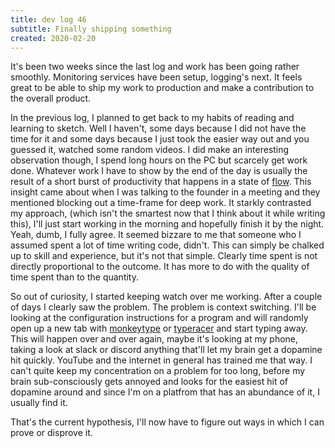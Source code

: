 ```yaml
---
title: dev log 46
subtitle: Finally shipping something
created: 2020-02-20
---
```


It's been two weeks since the last log and work has been going rather smoothly. Monitoring services have been setup, logging's next. It feels great to be able to ship my work to production and make a contribution to the overall product.

In the previous log, I planned to get back to my habits of reading and learning to sketch. Well I haven't, some days because I did not have the time for it and some days because I just took the easier way out and you guessed it, watched some random videos. I did make an interesting observation though, I spend long hours on the PC but scarcely get work done. Whatever work I have to show by the end of the day is usually the result of a short burst of productivity that happens in a state of [flow](<https://en.wikipedia.org/wiki/Flow_(psychology)>). This insight came about when I was talking to the founder in a meeting and they mentioned blocking out a time-frame for deep work. It starkly contrasted my approach, (which isn't the smartest now that I think about it while writing this), I'll just start working in the morning and hopefully finish it by the night. Yeah, dumb, I fully agree. It seemed bizzare to me that someone who I assumed spent a lot of time writing code, didn't. This can simply be chalked up to skill and experience, but it's not that simple. Clearly time spent is not directly proportional to the outcome. It has more to do with the quality of time spent than to the quantity.

So out of curiosity, I started keeping watch over me working. After a couple of days I clearly saw the problem. The problem is context switching. I'll be looking at the configuration instructions for a program and will randomly open up a new tab with [monkeytype](monkeytype.com) or [typeracer](typeracer.com) and start typing away. This will happen over and over again, maybe it's looking at my phone, taking a look at slack or discord anything that'll let my brain get a dopamine hit quickly. YouTube and the internet in general has trained me that way. I can't quite keep my concentration on a problem for too long, before my brain sub-consciously gets annoyed and looks for the easiest hit of dopamine around and since I'm on a platfrom that has an abundance of it, I usually find it.

That's the current hypothesis, I'll now have to figure out ways in which I can prove or disprove it.
